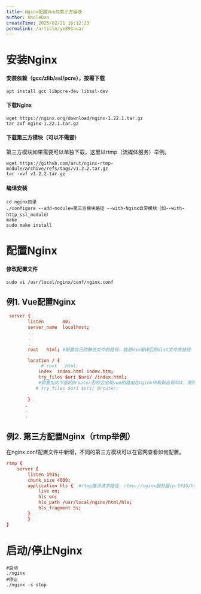 ```yaml
---
title: Nginx配置Vue及第三方模块
author: UncleDon
createTime: 2025/02/21 16:12:23
permalink: /article/yx891aua/
---
```

# 安装Nginx

#### 安装依赖（gcc/zlib/ssl/pcre），按需下载

```shell
apt install gcc libpcre-dev libssl-dev
```

#### 下载Nginx

```shell
wget https://nginx.org/download/nginx-1.22.1.tar.gz
tar zxf nginx-1.22.1.tar.gz
```

#### 下载第三方模块（可以不需要）

第三方模块如果需要可以单独下载，这里以rtmp（流媒体服务）举例。

```shell
wget https://github.com/arut/nginx-rtmp-module/archive/refs/tags/v1.2.2.tar.gz
tar -xvf v1.2.2.tar.gz
```

#### 编译安装

```
cd nginx目录
./configure --add-module=第三方模块路径 --with-Nginx自带模块（如--with-http_ssl_module）
make
sudo make install
```

# 配置Nginx

#### 修改配置文件

```shell
sudo vi /usr/local/nginx/conf/nginx.conf
```

## 例1. Vue配置Nginx

```nginx.conf
 server {
        listen       80;
        server_name  localhost;
		.
		.
		.
        root   html; #配置自己的静态文件的路径，就是Vue编译后的dist文件夹路径

        location / {
             # root   html;
            index  index.html index.htm;
            try_files $uri $uri/ /index.html;
            #需要指向下面的@router否则会出现vue的路由在nginx中刷新出现404，两种写法，这里需要在下边配置router
           # try_files $uri $uri/ @router;
 
        }
       .
       .
       .

```



## 例2. 第三方配置Nginx（rtmp举例）

在nginx.conf配置文件中新增，不同的第三方模块可以在官网查看如何配置。

```nginx.conf
rtmp {
    server {
        listen 1935;
        chunk_size 4000;
        application hls {  #rtmp推流请求路径: rtmp://nginx服务器ip:1935/hls
			live on;
			hls on;
			hls_path /usr/local/nginx/html/hls;
			hls_fragment 5s;
		}
        }
}
```

# 启动/停止Nginx

```shell
#启动
./nginx
#停止
./nginx -s stop
```

